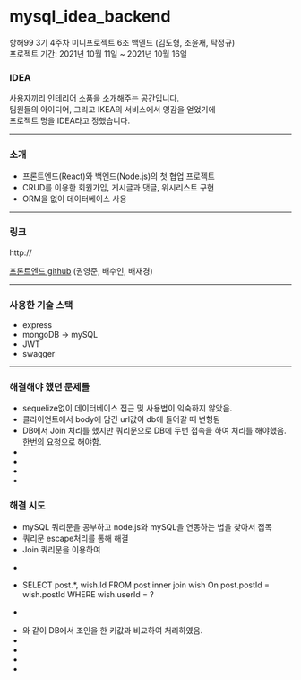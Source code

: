 # mysql_idea_backend
항해99 3기 4주차 미니프로젝트 6조 백엔드 (김도형, 조윤재, 탁정규) <br>
프로젝트 기간: 2021년 10월 11일 ~ 2021년 10월 16일

### IDEA
사용자끼리 인테리어 소품을 소개해주는 공간입니다.<br>
팀원들의 아이디어, 그리고 IKEA의 서비스에서 영감을 얻었기에 <br>
프로젝트 명을 IDEA라고 정했습니다.

<hr>

### 소개
* 프론트엔드(React)와 백엔드(Node.js)의 첫 협업 프로젝트<br>
* CRUD를 이용한 회원가입, 게시글과 댓글, 위시리스트 구현
* ORM을 없이 데이터베이스 사용

<hr>

###  링크
http://


<a href="https://github.com/devLily/Hanghae6-IDEA_frontend/tree/master">프론트엔드 github</a>
(권영준, 배수인, 배재경)
<hr>

### 사용한 기술 스택
* express
* mongoDB -> mySQL
* JWT
* swagger


<hr>

### 해결해야 했던 문제들
* sequelize없이 데이터베이스 접근 및 사용법이 익숙하지 않았음.
* 클라이언트에서 body에 담긴 url값이 db에 들어갈 때 변형됨
* DB에서 Join 처리를 했지만 쿼리문으로 DB에 두번 접속을 하여 처리를 해야했음. 한번의 요청으로 해야함.
* 
* 
* 
* 

### 해결 시도
* mySQL 쿼리문을 공부하고 node.js와 mySQL을 연동하는 법을 찾아서 접목
* 쿼리문 escape처리를 통해 해결
* Join 쿼리문을 이용하여
* ```sql
* SELECT post.*, wish.Id FROM post inner join wish On post.postId = wish.postId WHERE wish.userId = ?
* ```
* 와 같이 DB에서 조인을 한 키값과 비교하여 처리하였음.
* 
* 
* 
* 
